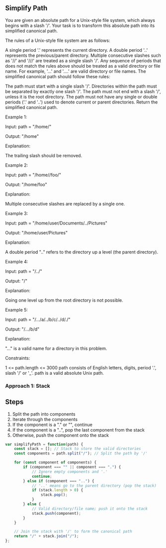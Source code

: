 
## Simplify Path


You are given an absolute path for a Unix-style file system, which always begins with a slash '/'. Your task is to transform this absolute path into its simplified canonical path.

The rules of a Unix-style file system are as follows:

A single period '.' represents the current directory.
A double period '..' represents the previous/parent directory.
Multiple consecutive slashes such as '//' and '///' are treated as a single slash '/'.
Any sequence of periods that does not match the rules above should be treated as a valid directory or file name. For example, '...' and '....' are valid directory or file names.
The simplified canonical path should follow these rules:

The path must start with a single slash '/'.
Directories within the path must be separated by exactly one slash '/'.
The path must not end with a slash '/', unless it is the root directory.
The path must not have any single or double periods ('.' and '..') used to denote current or parent directories.
Return the simplified canonical path.

 

Example 1:

Input: path = "/home/"

Output: "/home"

Explanation:

The trailing slash should be removed.

Example 2:

Input: path = "/home//foo/"

Output: "/home/foo"

Explanation:

Multiple consecutive slashes are replaced by a single one.

Example 3:

Input: path = "/home/user/Documents/../Pictures"

Output: "/home/user/Pictures"

Explanation:

A double period ".." refers to the directory up a level (the parent directory).

Example 4:

Input: path = "/../"

Output: "/"

Explanation:

Going one level up from the root directory is not possible.

Example 5:

Input: path = "/.../a/../b/c/../d/./"

Output: "/.../b/d"

Explanation:

"..." is a valid name for a directory in this problem.

 

Constraints:

1 <= path.length <= 3000
path consists of English letters, digits, period '.', slash '/' or '_'.
path is a valid absolute Unix path.
### Approach 1: Stack

## Steps

1. Split the path into components
2. Iterate through the components
3. If the component is a "." or "", continue
4. If the component is a "..", pop the last component from the stack
5. Otherwise, push the component onto the stack

```javascript
var simplifyPath = function(path) {
    const stack = []; // Stack to store the valid directories
    const components = path.split("/"); // Split the path by '/'

    for (const component of components) {
        if (component === "" || component === ".") {
            // Ignore empty components and '.'
            continue;
        } else if (component === "..") {
            // '..' means go to the parent directory (pop the stack)
            if (stack.length > 0) {
                stack.pop();
            }
        } else {
            // Valid directory/file name; push it onto the stack
            stack.push(component);
        }
    }

    // Join the stack with '/' to form the canonical path
    return "/" + stack.join("/");
};

```




